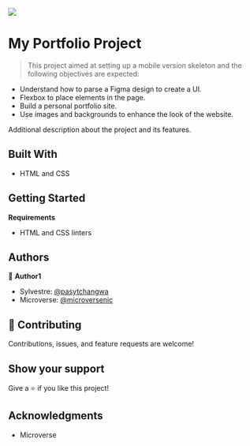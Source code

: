 ![](https://img.shields.io/badge/Microverse-blueviolet)

# My Portfolio Project

> This project aimed at setting up a mobile version skeleton and the following objectives are expected:
- Understand how to parse a Figma design to create a UI.
- Flexbox to place elements in the page.
- Build a personal portfolio site.
- Use images and backgrounds to enhance the look of the website.

Additional description about the project and its features.

## Built With

- HTML and CSS

## Getting Started

**Requirements**

- HTML and CSS linters


## Authors

👤 **Author1**

- Sylvestre: [@pasytchangwa](https://github.com/pasytchangwa)
- Microverse: [@microversenic](https://github.com/microverseinc)

## 🤝 Contributing

Contributions, issues, and feature requests are welcome!

## Show your support

Give a ⭐️ if you like this project!

## Acknowledgments

- Microverse
